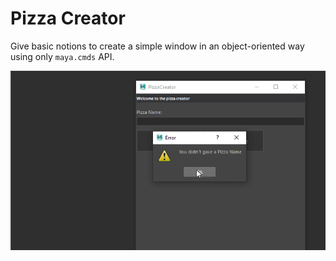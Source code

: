 # Pizza Creator

Give basic notions to create a simple window in an object-oriented way using
only `maya.cmds` API.

![pizza creator](pizza_creator.gif)

